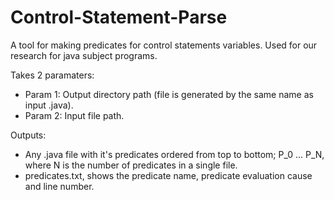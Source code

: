 # Control-Statement-Parse
 
A tool for making predicates for control statements variables. Used for our research for java subject programs.

Takes 2 paramaters: 

- Param 1: Output directory path (file is generated by the same name as input .java).
- Param 2: Input file path.

Outputs: 

- Any .java file with it's predicates ordered from top to bottom; P\_0 ... P\_N, where N is the number of predicates in a single file.
- predicates.txt, shows the predicate name, predicate evaluation cause and line number. 